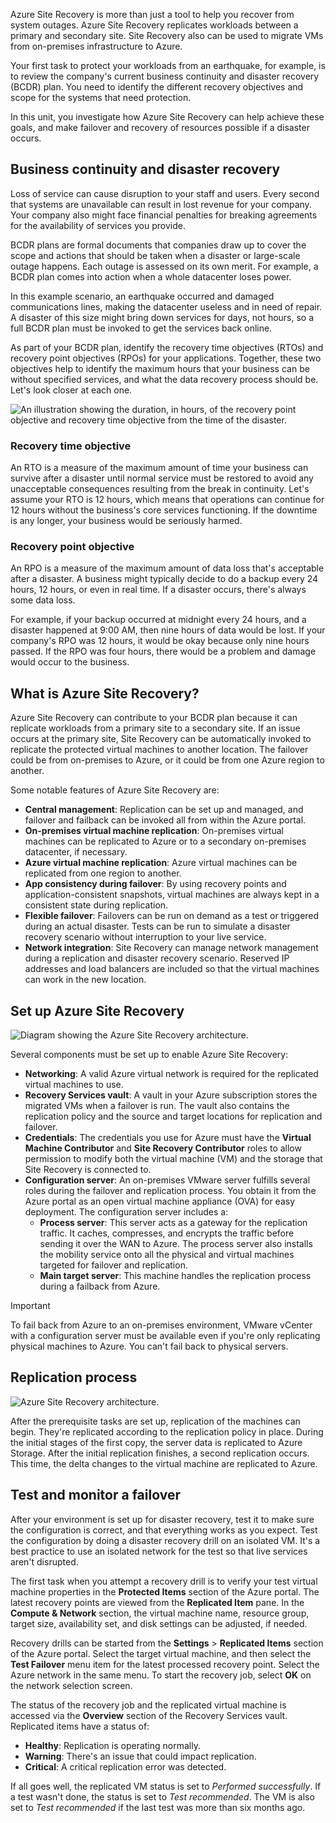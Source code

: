 Azure Site Recovery is more than just a tool to help you recover from system outages. Azure Site Recovery replicates workloads between a primary and secondary site. Site Recovery also can be used to migrate VMs from on-premises infrastructure to Azure.

Your first task to protect your workloads from an earthquake, for example, is to review the company's current business continuity and disaster recovery (BCDR) plan. You need to identify the different recovery objectives and scope for the systems that need protection.

In this unit, you investigate how Azure Site Recovery can help achieve these goals, and make failover and recovery of resources possible if a disaster occurs.

## Business continuity and disaster recovery

Loss of service can cause disruption to your staff and users. Every second that systems are unavailable can result in lost revenue for your company. Your company also might face financial penalties for breaking agreements for the availability of services you provide.

BCDR plans are formal documents that companies draw up to cover the scope and actions that should be taken when a disaster or large-scale outage happens. Each outage is assessed on its own merit. For example, a BCDR plan comes into action when a whole datacenter loses power.

In this example scenario, an earthquake occurred and damaged communications lines, making the datacenter useless and in need of repair. A disaster of this size might bring down services for days, not hours, so a full BCDR plan must be invoked to get the services back online.

As part of your BCDR plan, identify the recovery time objectives (RTOs) and recovery point objectives (RPOs) for your applications. Together, these two objectives help to identify the maximum hours that your business can be without specified services, and what the data recovery process should be. Let's look closer at each one.

![An illustration showing the duration, in hours, of the recovery point objective and recovery time objective from the time of the disaster.](../media/4-rto-rpo.png)

### Recovery time objective

An RTO is a measure of the maximum amount of time your business can survive after a disaster until normal service must be restored to avoid any unacceptable consequences resulting from the break in continuity. Let's assume your RTO is 12 hours, which means that operations can continue for 12 hours without the business's core services functioning. If the downtime is any longer, your business would be seriously harmed.

### Recovery point objective

An RPO is a measure of the maximum amount of data loss that's acceptable after a disaster. A business might typically decide to do a backup every 24 hours, 12 hours, or even in real time. If a disaster occurs, there's always some data loss.

For example, if your backup occurred at midnight every 24 hours, and a disaster happened at 9:00 AM, then nine hours of data would be lost. If your company's RPO was 12 hours, it would be okay because only nine hours passed. If the RPO was four hours, there would be a problem and damage would occur to the business.

## What is Azure Site Recovery?

Azure Site Recovery can contribute to your BCDR plan because it can replicate workloads from a primary site to a secondary site. If an issue occurs at the primary site, Site Recovery can be automatically invoked to replicate the protected virtual machines to another location. The failover could be from on-premises to Azure, or it could be from one Azure region to another.

Some notable features of Azure Site Recovery are:

- **Central management**: Replication can be set up and managed, and failover and failback can be invoked all from within the Azure portal.
- **On-premises virtual machine replication**: On-premises virtual machines can be replicated to Azure or to a secondary on-premises datacenter, if necessary.
- **Azure virtual machine replication**: Azure virtual machines can be replicated from one region to another.
- **App consistency during failover**: By using recovery points and application-consistent snapshots, virtual machines are always kept in a consistent state during replication.
- **Flexible failover**: Failovers can be run on demand as a test or triggered during an actual disaster. Tests can be run to simulate a disaster recovery scenario without interruption to your live service.
- **Network integration**: Site Recovery can manage network management during a replication and disaster recovery scenario. Reserved IP addresses and load balancers are included so that the virtual machines can work in the new location.

## Set up Azure Site Recovery

![Diagram showing the Azure Site Recovery architecture.](../media/2-arch-enhanced.svg)

Several components must be set up to enable Azure Site Recovery:

- **Networking**: A valid Azure virtual network is required for the replicated virtual machines to use.
- **Recovery Services vault**: A vault in your Azure subscription stores the migrated VMs when a failover is run. The vault also contains the replication policy and the source and target locations for replication and failover.
- **Credentials**: The credentials you use for Azure must have the **Virtual Machine Contributor** and **Site Recovery Contributor** roles to allow permission to modify both the virtual machine (VM) and the storage that Site Recovery is connected to.
- **Configuration server**: An on-premises VMware server fulfills several roles during the failover and replication process. You obtain it from the Azure portal as an open virtual machine appliance (OVA) for easy deployment. The configuration server includes a:
  - **Process server**: This server acts as a gateway for the replication traffic. It caches, compresses, and encrypts the traffic before sending it over the WAN to Azure. The process server also installs the mobility service onto all the physical and virtual machines targeted for failover and replication.
  - **Main target server**: This machine handles the replication process during a failback from Azure.

> [!IMPORTANT]
> To fail back from Azure to an on-premises environment, VMware vCenter with a configuration server must be available even if you're only replicating physical machines to Azure. You can't fail back to physical servers.

## Replication process

![Azure Site Recovery architecture.](../media/2-replication-architecture.png)

After the prerequisite tasks are set up, replication of the machines can begin. They're replicated according to the replication policy in place. During the initial stages of the first copy, the server data is replicated to Azure Storage. After the initial replication finishes, a second replication occurs. This time, the delta changes to the virtual machine are replicated to Azure.

## Test and monitor a failover

After your environment is set up for disaster recovery, test it to make sure the configuration is correct, and that everything works as you expect. Test the configuration by doing a disaster recovery drill on an isolated VM. It's a best practice to use an isolated network for the test so that live services aren't disrupted.

The first task when you attempt a recovery drill is to verify your test virtual machine properties in the **Protected Items** section of the Azure portal. The latest recovery points are viewed from the **Replicated Item** pane. In the **Compute & Network** section, the virtual machine name, resource group, target size, availability set, and disk settings can be adjusted, if needed.

Recovery drills can be started from the **Settings** > **Replicated Items** section of the Azure portal. Select the target virtual machine, and then select the **Test Failover** menu item for the latest processed recovery point. Select the Azure network in the same menu. To start the recovery job, select **OK** on the network selection screen.

The status of the recovery job and the replicated virtual machine is accessed via the **Overview** section of the Recovery Services vault. Replicated items have a status of:

- **Healthy**: Replication is operating normally.
- **Warning**: There's an issue that could impact replication.
- **Critical**: A critical replication error was detected.

If all goes well, the replicated VM status is set to *Performed successfully*. If a test wasn't done, the status is set to *Test recommended*. The VM is also set to *Test recommended* if the last test was more than six months ago.
